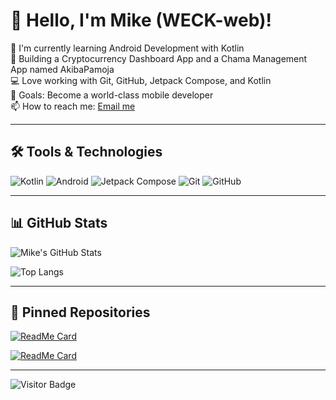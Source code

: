 # 👋 Hello, I'm Mike (WECK-web)!

🌱 I'm currently learning Android Development with Kotlin  
🚀 Building a Cryptocurrency Dashboard App and a Chama Management App named AkibaPamoja  
💻 Love working with Git, GitHub, Jetpack Compose, and Kotlin  
🎯 Goals: Become a world-class mobile developer  
📫 How to reach me: [Email me](mailto:youremail@example.com)  

---

## 🛠️ Tools & Technologies
![Kotlin](https://img.shields.io/badge/-Kotlin-0095D5?style=flat&logo=kotlin&logoColor=white)
![Android](https://img.shields.io/badge/-Android-3DDC84?style=flat&logo=android&logoColor=white)
![Jetpack Compose](https://img.shields.io/badge/-Jetpack%20Compose-4285F4?style=flat&logo=android)
![Git](https://img.shields.io/badge/-Git-F05032?style=flat&logo=git&logoColor=white)
![GitHub](https://img.shields.io/badge/-GitHub-181717?style=flat&logo=github)

---

## 📊 GitHub Stats
![Mike's GitHub Stats](https://github-readme-stats.vercel.app/api?username=WECK-web&show_icons=true&theme=radical)

![Top Langs](https://github-readme-stats.vercel.app/api/top-langs/?username=WECK-web&layout=compact&theme=radical)

---

## 📌 Pinned Repositories
[![ReadMe Card](https://github-readme-stats.vercel.app/api/pin/?username=WECK-web&repo=MyFirstApp&theme=radical)](https://github.com/WECK-web/MyFirstApp)

[![ReadMe Card](https://github-readme-stats.vercel.app/api/pin/?username=WECK-web&repo=android-ui-experiments&theme=radical)](https://github.com/WECK-web/android-ui-experiments)
- - -
![Visitor Badge](https://komarev.com/ghpvc/?username=WECK-web&label=Visitors&color=blue&style=flat)


